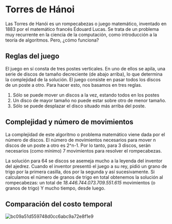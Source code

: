 # Torres de Hánoi

Las Torres de Hanói es un rompecabezas o juego matemático, inventado en 1883 por el matemático francés Édouard Lucas. Se trata de un problema muy recurrente en la ciencia de la computación, como introducción a la teoría de algoritmos. Pero, ¿cómo funciona?

## Reglas del juego 

El juego en sí consta de tres postes verticales. En uno de ellos se apila, una serie de discos de tamaño decreciente (de abajo arriba), lo que determina la complejidad de la solución. El juego consiste en pasar todos los discos de un poste a otro. Para hacer esto, nos basamos en tres reglas.

   1. Sólo se puede mover un discos a la vez, estando todos en los postes
   2. Un disco de mayor tamaño no puede estar sobre otro de menor tamaño.
   3. Sólo se puede desplazar el disco situado más arriba del poste.


## Complejidad y número de movimientos 

La complejidad de este algoritmo o problema matemático viene dada por el número de discos. El número de movimientos necesarios para mover n discos de un poste a otro es 2^n-1. Por lo tanto, para 3 discos, serán necesarios (como mínimo) 7 movimientos para resolver el rompecabezas.

La solución para 64 se discos se asemeja mucho a la leyenda del inventor del ajedrez. Cuando el inventor presentó el juego a su rey, pidió un grano de trigo por la primera casilla, dos por la segunda y así sucesivamente. Si calculamos el número de granos de trigo en total obtenemos la solución al rompecabezas: un total de _18.446.744.073.709.551.615_ movimientos (o granos de trigo) Y mucho tiempo, desde luego. 

## Comparación del costo temporal  

![bc09a51d559748d0cc6abc9a72e8f1e9](https://user-images.githubusercontent.com/77279628/117082052-17dc8080-ad39-11eb-88a3-8aa673746cf0.png)
